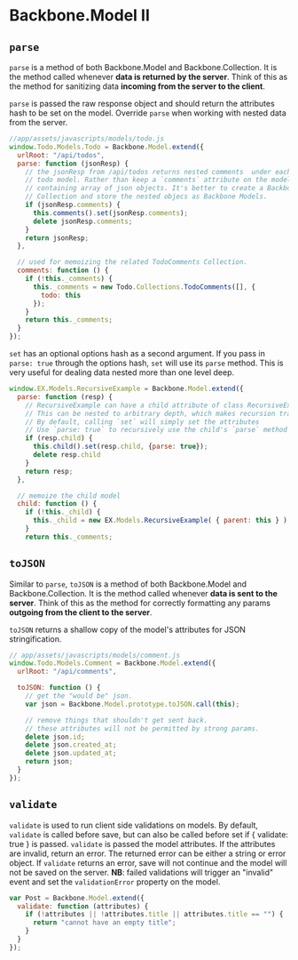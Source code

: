 # Backbone.Model II

## `parse`

`parse` is a method of both Backbone.Model and Backbone.Collection. It
is the method called whenever **data is returned by the
server**. Think of this as the method for sanitizing data **incoming
from the server to the client**.

`parse` is passed the raw response object and should return the
attributes hash to be set on the model. Override `parse` when working
with nested data from the server.

```js
//app/assets/javascripts/models/todo.js
window.Todo.Models.Todo = Backbone.Model.extend({
  urlRoot: "/api/todos",
  parse: function (jsonResp) {
    // the jsonResp from /api/todos returns nested comments  under each
    // todo model. Rather than keep a `comments` attribute on the model
    // containing array of json objects. It's better to create a Backbone
    // Collection and store the nested objecs as Backbone Models.
    if (jsonResp.comments) {
      this.comments().set(jsonResp.comments);
      delete jsonResp.comments;
    }
    return jsonResp;
  },

  // used for memoizing the related TodoComments Collection.
  comments: function () {
    if (!this._comments) {
      this._comments = new Todo.Collections.TodoComments([], {
        todo: this
      });
    }
    return this._comments;
  }
});
```

`set` has an optional options hash as a second argument. If you pass in `parse:
 true` through the options hash, `set` will use its `parse` method. This is
  very useful for dealing data nested more than one level deep.

```js
window.EX.Models.RecursiveExample = Backbone.Model.extend({
  parse: function (resp) {
    // RecursiveExample can have a child attribute of class RecursiveExample.
    // This can be nested to arbitrary depth, which makes recursion tractable.
    // By default, calling `set` will simply set the attributes
    // Use `parse: true` to recursively use the child's `parse` method
    if (resp.child) {
      this.child().set(resp.child, {parse: true});
      delete resp.child
    }
    return resp;
  },

  // memoize the child model
  child: function () {
    if (!this._child) {
      this._child = new EX.Models.RecursiveExample( { parent: this } );
    }
    return this._comments;
```

## `toJSON`

Similar to `parse`, `toJSON` is a method of both Backbone.Model and
Backbone.Collection. It is the method called whenever **data is sent to the
server**. Think of this as the method for correctly formatting any params
**outgoing from the client to the server**.

`toJSON` returns a shallow copy of the model's attributes for JSON
stringification.


```js
// app/assets/javascripts/models/comment.js
window.Todo.Models.Comment = Backbone.Model.extend({
  urlRoot: "/api/comments",

  toJSON: function () {
    // get the "would be" json.
    var json = Backbone.Model.prototype.toJSON.call(this);

    // remove things that shouldn't get sent back.
    // these attributes will not be permitted by strong params.
    delete json.id;
    delete json.created_at;
    delete json.updated_at;
    return json;
  }
});
```

## `validate`

`validate` is used to run client side validations on models. By default,
`validate` is called before save, but can also be called before set if {
validate: true } is passed. `validate` is passed the model attributes. If the
attributes are invalid, return an error. The returned
error can be either a string or error object. If `validate` returns an error,
save will not continue and the model will not be saved on the server. **NB**:
failed validations will trigger an "invalid" event and set the `validationError`
property on the model.

```js
var Post = Backbone.Model.extend({
  validate: function (attributes) {
    if (!attributes || !attributes.title || attributes.title == "") {
      return "cannot have an empty title";
    }
  }
});
```
